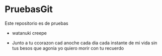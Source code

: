 # PruebasGit

Este repositorio es de pruebas

* watanuki creepe

* Junto a tu ccorazon cad anoche cada dia cada instante de mi vida sin tus besos que agonia yo quiero morir con tu recuerdo
